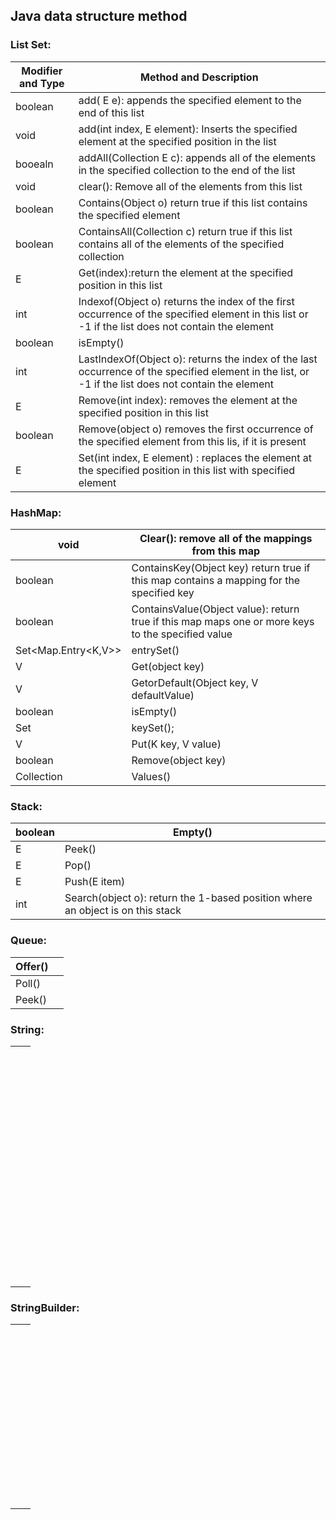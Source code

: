 ## Java data structure method

### List Set:

| Modifier and Type | Method and Description                                                                                                                               |
| ----------------- | ---------------------------------------------------------------------------------------------------------------------------------------------------- |
| boolean           | add( E e): appends the specified element to the end of this list                                                                                     |
| void              | add(int index, E element): Inserts the specified element at the specified position in the list                                                       |
| booealn           | addAll(Collection E c): appends all of the elements in the specified collection to the end of the list                                               |
| void              | clear(): Remove all of the elements from this list                                                                                                   |
| boolean           | Contains(Object o) return true if this list contains the specified element                                                                           |
| boolean           | ContainsAll(Collection c) return true if  this list contains all of the elements of the specified collection                                         |
| E                 | Get(index):return the element at the specified position in this list                                                                                 |
| int               | Indexof(Object o) returns the index of the first occurrence of the specified element in this list or -1 if the list does not contain the element     |
| boolean           | isEmpty()                                                                                                                                            |
| int               | LastIndexOf(Object o): returns the index of the last occurrence of the specified element in the list, or -1 if the list does not contain the element |
| E                 | Remove(int index): removes the element at the specified position in this list                                                                        |
| boolean           | Remove(object o) removes the first occurrence of the specified element from this lis, if it is present                                               |
| E                 | Set(int index, E element) : replaces the element at the specified position in this list with specified element                                       |

### HashMap:

| void                | Clear(): remove all of the mappings from this map                                                 |
| ------------------- | ------------------------------------------------------------------------------------------------- |
| boolean             | ContainsKey(Object key) return true if this map contains a mapping for the specified key          |
| boolean             | ContainsValue(Object value): return true if this map maps one or more keys to the specified value |
| Set<Map.Entry<K,V>> | entrySet()                                                                                        |
| V                   | Get(object key)                                                                                   |
| V                   | GetorDefault(Object key, V defaultValue)                                                          |
| boolean             | isEmpty()                                                                                         |
| Set<K>              | keySet();                                                                                         |
| V                   | Put(K key, V value)                                                                               |
| boolean             | Remove(object key)                                                                                |
| Collection<V>       | Values()                                                                                          |

### Stack:

| boolean | Empty()                                                                        |
| ------- | ------------------------------------------------------------------------------ |
| E       | Peek()                                                                         |
| E       | Pop()                                                                          |
| E       | Push(E item)                                                                   |
| int     | Search(object o): return the 1-based position where an object is on this stack |

### Queue:

| Offer() |     |
| ------- | --- |
| Poll()  |     |
| Peek()  |     |

### String:

|     |     |
| --- | --- |
|     |     |
|     |     |
|     |     |
|     |     |
|     |     |
|     |     |
|     |     |
|     |     |
|     |     |
|     |     |
|     |     |
|     |     |
|     |     |
|     |     |
|     |     |
|     |     |
|     |     |
|     |     |
|     |     |
|     |     |
|     |     |
|     |     |
|     |     |
|     |     |
|     |     |
|     |     |
|     |     |
|     |     |
|     |     |
|     |     |
|     |     |
|     |     |
|     |     |
|     |     |
|     |     |
|     |     |
|     |     |
|     |     |
|     |     |
|     |     |
|     |     |
|     |     |
|     |     |
|     |     |
|     |     |
|     |     |
|     |     |
|     |     |
|     |     |
|     |     |
|     |     |
|     |     |
|     |     |
|     |     |
|     |     |
|     |     |
|     |     |
|     |     |
|     |     |
|     |     |
|     |     |
|     |     |
|     |     |
|     |     |

### StringBuilder:

|     |     |
| --- | --- |
|     |     |
|     |     |
|     |     |
|     |     |
|     |     |
|     |     |
|     |     |
|     |     |
|     |     |
|     |     |
|     |     |
|     |     |
|     |     |
|     |     |
|     |     |
|     |     |
|     |     |
|     |     |
|     |     |
|     |     |
|     |     |
|     |     |
|     |     |
|     |     |
|     |     |
|     |     |
|     |     |
|     |     |
|     |     |
|     |     |
|     |     |
|     |     |
|     |     |
|     |     |
|     |     |
|     |     |
|     |     |
|     |     |
|     |     |
|     |     |
|     |     |
|     |     |
|     |     |
|     |     |
|     |     |
|     |     |
|     |     |
|     |     |
|     |     |

